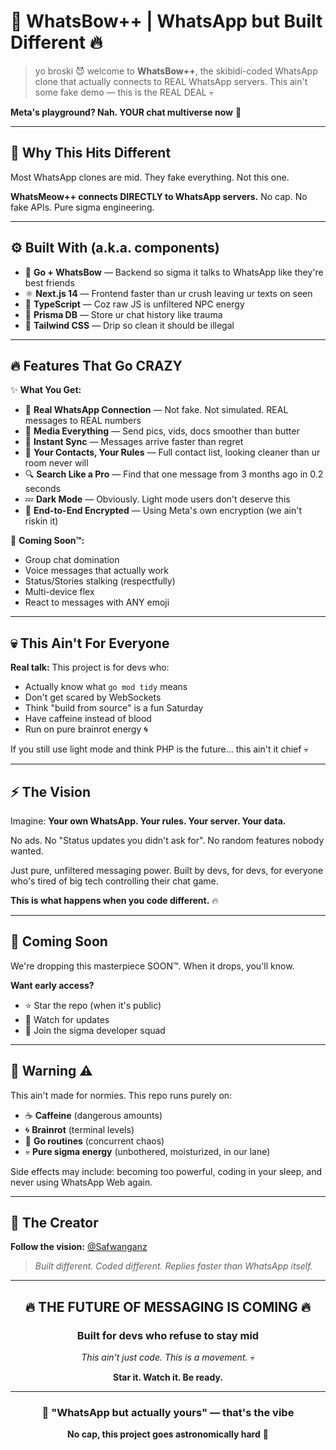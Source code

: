 # 🧩 WhatsBow++ | WhatsApp but Built Different 🔥

> yo broski 😈 welcome to **WhatsBow++**, the skibidi-coded WhatsApp clone that actually connects to REAL WhatsApp servers. This ain't some fake demo — this is the REAL DEAL 💀

**Meta's playground? Nah. YOUR chat multiverse now** 💬

---

## 🌟 Why This Hits Different

Most WhatsApp clones are mid. They fake everything. Not this one.

**WhatsMeow++ connects DIRECTLY to WhatsApp servers.** No cap. No fake APIs. Pure sigma engineering.

---

## ⚙️ Built With (a.k.a. components)

- 🐹 **Go + WhatsBow** — Backend so sigma it talks to WhatsApp like they're best friends
- ⚛️ **Next.js 14** — Frontend faster than ur crush leaving ur texts on seen
- 🧠 **TypeScript** — Coz raw JS is unfiltered NPC energy
- 💾 **Prisma DB** — Store ur chat history like trauma
- 🎨 **Tailwind CSS** — Drip so clean it should be illegal

---

## 🔥 Features That Go CRAZY

✨ **What You Get:**
- 💬 **Real WhatsApp Connection** — Not fake. Not simulated. REAL messages to REAL numbers
- 📸 **Media Everything** — Send pics, vids, docs smoother than butter
- 🔔 **Instant Sync** — Messages arrive faster than regret
- 👤 **Your Contacts, Your Rules** — Full contact list, looking cleaner than ur room never will
- 🔍 **Search Like a Pro** — Find that one message from 3 months ago in 0.2 seconds
- 💤 **Dark Mode** — Obviously. Light mode users don't deserve this
- 🔐 **End-to-End Encrypted** — Using Meta's own encryption (we ain't riskin it)

🚧 **Coming Soon™:**
- Group chat domination
- Voice messages that actually work
- Status/Stories stalking (respectfully)
- Multi-device flex
- React to messages with ANY emoji

---

## 💀 This Ain't For Everyone

**Real talk:** This project is for devs who:
- Actually know what `go mod tidy` means
- Don't get scared by WebSockets
- Think "build from source" is a fun Saturday
- Have caffeine instead of blood
- Run on pure brainrot energy 🌀

If you still use light mode and think PHP is the future... this ain't it chief 💀

---

## ⚡ The Vision

Imagine: **Your own WhatsApp. Your rules. Your server. Your data.**

No ads. No "Status updates you didn't ask for". No random features nobody wanted.

Just pure, unfiltered messaging power. Built by devs, for devs, for everyone who's tired of big tech controlling their chat game.

**This is what happens when you code different.** 🔥

---

## 🎯 Coming Soon

We're dropping this masterpiece SOON™. When it drops, you'll know.

**Want early access?** 
- ⭐ Star the repo (when it's public)
- 👀 Watch for updates
- 💬 Join the sigma developer squad

---

## 🚨 Warning ⚠️

This ain't made for normies. This repo runs purely on:
- ☕ **Caffeine** (dangerous amounts)
- 🌀 **Brainrot** (terminal levels)
- 🐹 **Go routines** (concurrent chaos)
- 💀 **Pure sigma energy** (unbothered, moisturized, in our lane)

Side effects may include: becoming too powerful, coding in your sleep, and never using WhatsApp Web again.

---

## 👑 The Creator

**Follow the vision:** [@Safwanganz](https://github.com/Safwanganz)

> *Built different. Coded different. Replies faster than WhatsApp itself.*

---

<div align="center">

## 🔥 THE FUTURE OF MESSAGING IS COMING 🔥

### Built for devs who refuse to stay mid

*This ain't just code. This is a movement.* 💀

**Star it. Watch it. Be ready.**

</div>

---

<div align="center">

### 💬 "WhatsApp but actually yours" — that's the vibe

**No cap, this project goes astronomically hard** 🚀

</div>
